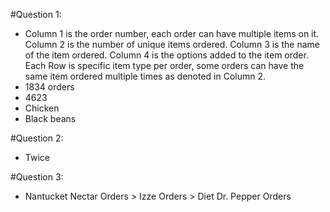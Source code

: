 #Question 1: 
* Column 1 is the order number, each order can have multiple items on it. Column 2 is the number of unique items ordered. Column 3 is the name of the item ordered. Column 4 is the options added to the item order. Each Row is specific item type per order, some orders can have the same item ordered multiple times as denoted in Column 2.
* 1834 orders
* 4623
* Chicken
* Black beans 

#Question 2:
* Twice

#Question 3:
* Nantucket Nectar Orders > Izze Orders > Diet Dr. Pepper Orders
